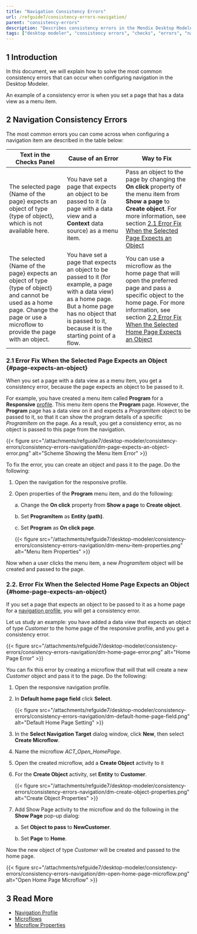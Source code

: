 ```yaml
---
title: "Navigation Consistency Errors"
url: /refguide7/consistency-errors-navigation/
parent: "consistency-errors"
description: "Describes consistency errors in the Mendix Desktop Modeler and the way to fix them."
tags: ["desktop modeler", "consistency errors", "checks", "errors", "navigation"]
---
```


## 1 Introduction 

In this document, we will explain how to solve the most common consistency errors that can occur when configuring navigation in the Desktop Modeler. 

An example of a consistency error is when you set a page that has a data view as a menu item. 

## 2 Navigation Consistency Errors 

The most common errors you can come across when configuring a navigation item are described in the table below:

| Text in the Checks Panel                                     | Cause of an Error                                            | Way to Fix                                                   |
| ------------------------------------------------------------ | ------------------------------------------------------------ | ------------------------------------------------------------ |
| The selected page {Name of the page} expects an object of type {type of object}, which is not available here. | You have set a page that expects an object to be passed to it (a page with a data view and a **Context** data source) as a menu item. | Pass an object to the page by changing the **On click** property  of the menu item from **Show a page** to **Create object**. For more information, see section [2.1 Error Fix When the Selected Page Expects an Object](#page-expects-an-object) |
| The selected {Name of the page} expects an object of type {type of object} and cannot be used as a home page. Change the page or use a microflow to provide the page with an object. | You have set a page that expects an object to be passed to it (for example, a page with a data view) as a home page. But a home page has no object that is passed to it, because it is the starting point of a flow. | You can use a microflow as the home page that will open the preferred page and pass a specific object to the home page. For more information, see section [2.2 Error Fix When the Selected Home Page Expects an Object](#home-page-expects-an-object) |

### 2.1 Error Fix When the Selected Page Expects an Object {#page-expects-an-object}

When you set a page with a data view as a menu item, you get a consistency error, because the page expects an object to be passed to it. 

For example, you have created a menu item called **Program** for a **Responsive** [profile](/refguide7/navigation-profile/). This menu item opens the **Program** page. However, the **Program** page has a data view on it and expects a *ProgramItem* object to be passed to it, so that it can show the program details of a specific *ProgramItem* on the page. As a result, you get a consistency error, as no object is passed to this page from the navigation.

{{< figure src="/attachments/refguide7/desktop-modeler/consistency-errors/consistency-errors-navigation/dm-page-expects-an-object-error.png" alt="Scheme Showing the Menu Item Error" >}}

To fix the error, you can create an object and pass it to the page. Do the following:

1. Open the navigation for the responsive profile.

2.  Open properties of the **Program** menu item, and do the following: <br/>

    a. Change the **On click** property from **Show a page** to **Create object**. <br/>

    b. Set **ProgramItem** as **Entity (path)**. <br/>

    c. Set **Program** as **On click page**. <br/>

    {{< figure src="/attachments/refguide7/desktop-modeler/consistency-errors/consistency-errors-navigation/dm-menu-item-properties.png" alt="Menu Item Properties" >}}<br/>

Now when a user clicks the menu item, a new *ProgramItem* object will be created and passed to the page.

### 2.2. Error Fix When the Selected Home Page Expects an Object {#home-page-expects-an-object}

If you set a page that expects an object to be passed to it as a home page for a [navigation profile](/refguide7/navigation-profile/), you will get a consistency error.

Let us study an example: you have added a data view that expects an object of type *Customer* to the home page of the responsive profile, and you get a consistency error. 

{{< figure src="/attachments/refguide7/desktop-modeler/consistency-errors/consistency-errors-navigation/dm-home-page-error.png" alt="Home Page Error" >}}

You can fix this error by creating a microflow that will that will create a new *Customer* object and pass it to the page. Do the following:

1. Open the responsive navigation profile.

2.  In **Default home page field** click **Select**.

    {{< figure src="/attachments/refguide7/desktop-modeler/consistency-errors/consistency-errors-navigation/dm-default-home-page-field.png" alt="Default Home Page Setting" >}}

3. In the **Select Navigation Target** dialog window, click **New**, then select **Create Microflow**.

4. Name the microflow *ACT_Open_HomePage*.

5. Open the created microflow, add a **Create Object** activity to it 

6.  For the **Create Object** activity, set **Entity** to **Customer**. 

    {{< figure src="/attachments/refguide7/desktop-modeler/consistency-errors/consistency-errors-navigation/dm-create-object-properties.png" alt="Create Object Properties" >}}

7. Add Show Page activity to the microflow and do the following in the **Show Page** pop-up dialog:<br/>

    a. Set **Object to pass** to **NewCustomer**.<br/>

    b. Set **Page** to **Home**.

Now the new object of type *Customer* will be created and passed to the home page.

{{< figure src="/attachments/refguide7/desktop-modeler/consistency-errors/consistency-errors-navigation/dm-open-home-page-microflow.png" alt="Open Home Page Microflow" >}}


## 3 Read More

* [Navigation Profile](/refguide7/navigation-profile/)
* [Microflows](/refguide7/microflows/)
* [Microflow Properties](/refguide7/microflow/)
